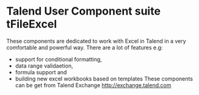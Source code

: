 # Talend User Component suite tFileExcel
These components are dedicated to work with Excel in Talend in a very comfortable and powerful way.
There are a lot of features e.g: 
* support for conditional formatting, 
* data range validaetion, 
* formula support and 
* building new excel workbooks based on templates
These components can be get from Talend Exchange
http://exchange.talend.com
